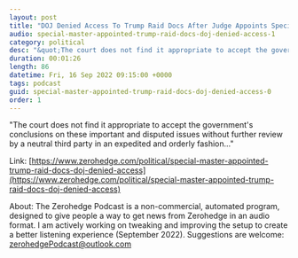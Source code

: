 ```yaml
---
layout: post
title: "DOJ Denied Access To Trump Raid Docs After Judge Appoints Special Master"
audio: special-master-appointed-trump-raid-docs-doj-denied-access-1
category: political
desc: "&quot;The court does not find it appropriate to accept the government's conclusions on these important and disputed issues without further review by a neutral third party in an expedited and orderly fashion...&quot;"
duration: 00:01:26
length: 86
datetime: Fri, 16 Sep 2022 09:15:00 +0000
tags: podcast
guid: special-master-appointed-trump-raid-docs-doj-denied-access-0
order: 1
---
```

&quot;The court does not find it appropriate to accept the government's conclusions on these important and disputed issues without further review by a neutral third party in an expedited and orderly fashion...&quot;

Link: [https://www.zerohedge.com/political/special-master-appointed-trump-raid-docs-doj-denied-access](https://www.zerohedge.com/political/special-master-appointed-trump-raid-docs-doj-denied-access)

About: The Zerohedge Podcast is a non-commercial, automated program, designed to give people a way to get news from Zerohedge in an audio format.  I am actively working on tweaking and improving the setup to create a better listening experience (September 2022).  Suggestions are welcome: [zerohedgePodcast@outlook.com](mailto:zerohedgePodcast@outlook.com)